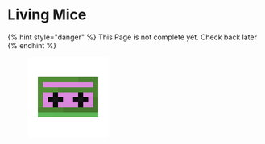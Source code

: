 # Living Mice

{% hint style="danger" %}
This Page is not complete yet. Check back later
{% endhint %}

<figure><img src="https://github.com/ItsMePok/PFE/blob/wikiAssets/cassette/cassette_livingmice.png?raw=true" alt=""><figcaption></figcaption></figure>
